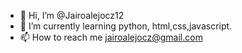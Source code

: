 - 👋 Hi, I’m @Jairoalejocz12
- 🌱 I’m currently learning python, html,css,javascript.
- 📫 How to reach me jairoalejocz@gmail.com

<!---
Jairoalejocz12/Jairoalejocz12 is a ✨ special ✨ repository because its `README.md` (this file) appears on your GitHub profile.
You can click the Preview link to take a look at your changes.
--->
